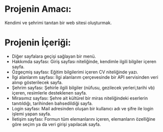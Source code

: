 # Projenin Amacı:
Kendimi ve şehrimi tanıtan bir web sitesi oluşturmak.
# Projenin İçeriği:
- Diğer sayfalara geçişi sağlayan bir menü.
- Hakkımda sayfası: 
 Giriş sayfası niteliğinde, kendimle ilgili bilgiler içeren sayfa.
- Özgeçmiş sayfası: 
 Eğitim bilgilerimi içeren CV niteliğinde yazı.
- İlgi alanlarım sayfası: 
 İlgi alanlarım çerçevesinde bir API servisinden veri alınıp gösterilecek sayfa.
- Şehrim sayfası: 
 Şehirle ilgili bilgiler (nüfusu, gezilecek yerleri,tarihi vb) içeren, resimlerle desteklenen sayfa.
- Mirasımız sayfası:
 Şehre ait kültürel bir miras niteliğindeki eserlerin tanıtıldığı, tarihinden bahsedildiği sayfa.
- Login sayfası: 
 Mail adresinden oluşan bir kullanıcı adı ve şifre ile login işlemi yapan sayfa.
- İletişim sayfası:
 Formun tüm elemanlarını içeren, elemanların özelliğine göre seçim ya da veri girişi yapılacak sayfa.

